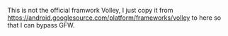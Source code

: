 This is not the official framwork Volley, I just copy it from https://android.googlesource.com/platform/frameworks/volley to here so that I can bypass GFW.
